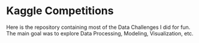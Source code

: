 # Kaggle Competitions

Here is the repository containing most of the Data Challenges I did for fun. The main goal was to explore Data Processing, Modeling, Visualization, etc.
